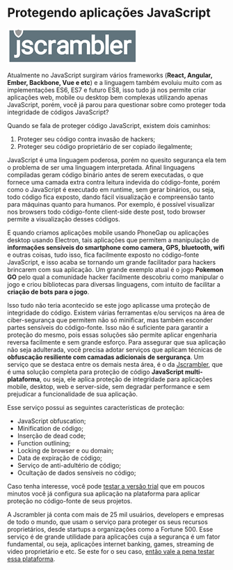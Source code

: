 # Protegendo aplicações JavaScript

![Protegendo aplicações JavaScript](../images/jscrambler-logo.png "Protegendo aplicações JavaScript")

Atualmente no JavaScript surgiram vários frameworks (**React, Angular, Ember, Backbone, Vue e etc**) e a linguagem também evoluiu muito com as implementações ES6, ES7 e futuro ES8, isso tudo já nos permite criar aplicações web, mobile ou desktop bem complexas utilizando apenas JavaScript, porém, você já parou para questionar sobre como proteger toda integridade de códigos JavaScript?

Quando se fala de proteger código JavaScript, existem dois caminhos:

1.  Proteger seu código contra invasão de hackers;
2.  Proteger seu código proprietário de ser copiado ilegalmente;

JavaScript é uma linguagem poderosa, porém no quesito segurança ela tem o problema de ser uma linguagem interpretada. Afinal linguagens compiladas geram código binário antes de serem executadas, o que fornece uma camada extra contra leitura indevida do código-fonte, porém como o JavaScript é executado em runtime, sem gerar binários, ou seja, todo código fica exposto, dando fácil visualização e compreensão tanto para máquinas quanto para humanos. Por exemplo, é possível visualizar nos browsers todo código-fonte client-side deste post, todo browser permite a visualização desses códigos.

E quando criamos aplicações mobile usando PhoneGap ou aplicações desktop usando Electron, tais aplicações que permitem a manipulação de **informações sensíveis do smartphone como camera, GPS, bluetooth, wifi** e outras coisas, tudo isso, fica facilmente exposto no código-fonte JavaScript, e isso acaba se tornando um grande facilitador para hackers brincarem com sua aplicação. Um grande exemplo atual é o jogo **Pokemon GO** pelo qual a comunidade hacker facilmente descobriu como manipular o jogo e criou bibliotecas para diversas linguagens, com intuito de facilitar a **criação de bots para o jogo**.

Isso tudo não teria acontecido se este jogo aplicasse uma proteção de integridade do código. Existem várias ferramentas e/ou serviços na área de ciber-segurança que permitem não só minificar, mas também esconder partes sensíveis do código-fonte. Isso não é suficiente para garantir a proteção do mesmo, pois essas soluções são permite aplicar engenharia reversa facilmente e sem grande esforço. Para assegurar que sua aplicação não seja adulterada, você precisa adotar serviços que aplicam técnicas de **obfuscação resiliente com camadas adicionais de sergurança**.
Um serviço que se destaca entre os demais nesta área, é o da [Jscrambler](https://jscrambler.com/en/?ref=https://udgwebdev.com "Jscrambler - Make your JavaScript Application Protect Itself"), que é uma solução completa para proteção de código **JavaScript multi-plataforma**, ou seja, ele aplica proteção de integridade para aplicações mobile, desktop, web e server-side, sem degradar performance e sem prejudicar a funcionalidade de sua aplicação.

Esse serviço possui as seguintes características de proteção:

*   JavaScript obfuscation;
*   Minification de código;
*   Inserção de dead code;
*   Function outlining;
*   Locking de browser e ou domain;
*   Data de expiração de código;
*   Serviço de anti-adultério de código;
*   Ocultação de dados sensíveis no código;

Caso tenha interesse, você pode [testar a versão trial](https://jscrambler.com/en/?ref=https://udgwebdev.com "Jscrambler - Make your JavaScript Application Protect Itself") que em poucos minutos você já configura sua aplicação na plataforma para aplicar proteção no código-fonte de seus projetos.

A Jscrambler já conta com mais de 25 mil usuários, developers e empresas de todo o mundo, que usam o serviço para proteger os seus recursos proprietários, desde startups a organizações como a Fortune 500.
Esse serviço é de grande utilidade para aplicações cuja a segurança é um fator fundamental, ou seja, aplicações internet banking, games, streaming de video proprietário e etc. Se este for o seu caso, [então vale a pena testar essa plataforma](https://jscrambler.com/en/?ref=https://udgwebdev.com "Jscrambler - Make your JavaScript Application Protect Itself").